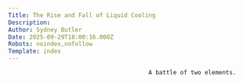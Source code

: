 ```yaml
---
Title: The Rise and Fall of Liquid Cooling
Description: 
Author: Sydney Butler
Date: 2025-09-29T18:00:16.000Z
Robots: noindex,nofollow
Template: index
---
```


                                            A battle of two elements.
                                        